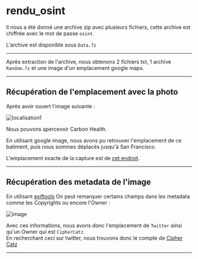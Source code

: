 # rendu_osint

Il nous a été donné une archive zip avec plusieurs fichiers, cette archive est chiffrée avec le mot de passe `osint`.

L'archive est disponible sous `Data.7z`

---

Après extraction de l'archive, nous obtenons 2 fichiers txt, 1 archive `Random.7z` et une image d'un emplacement google maps.

---

## Récupération de l'emplacement avec la photo

Après avoir ouvert l'image suivante :  

![localisation1](https://github.com/ffouqueray/rendu_osint/assets/65244389/b75f23bc-8232-464d-a28f-f66906725660)

Nous pouvons apercevoir Carbon Health.

En utilisant google image, nous avons pu retrouver l'emplacement de ce batiment, puis nous sommes déplacés jusqu'à San Francisco.

L'emplacement exacte de la capture est de [cet endroit](https://www.google.com/maps/@37.7765558,-122.4176851,3a,75y,34.67h,91.57t/data=!3m6!1e1!3m4!1sICbR6SZDwWJeTubUvMoMjA!2e0!7i16384!8i8192?entry=ttu).

---

## Récupération des metadata de l'image

En utilisant [exiftools](https://exif.tools/) On peut remarquer certains champs dans les metadata comme les Copyrights ou encore l'Owner :

![image](https://github.com/ffouqueray/rendu_osint/assets/65244389/dc947ee3-f6c4-43e5-9420-a363803129b4)

Avec ces informations, nous avons donc l'emplacement de `Twitter` ainsi qu'un Owner qui est `CipherCatz`.  
En recherchant ceci sur twitter, nous trouvons donc le compte de [Cipher Catz](https://twitter.com/CipherCatz)

---

